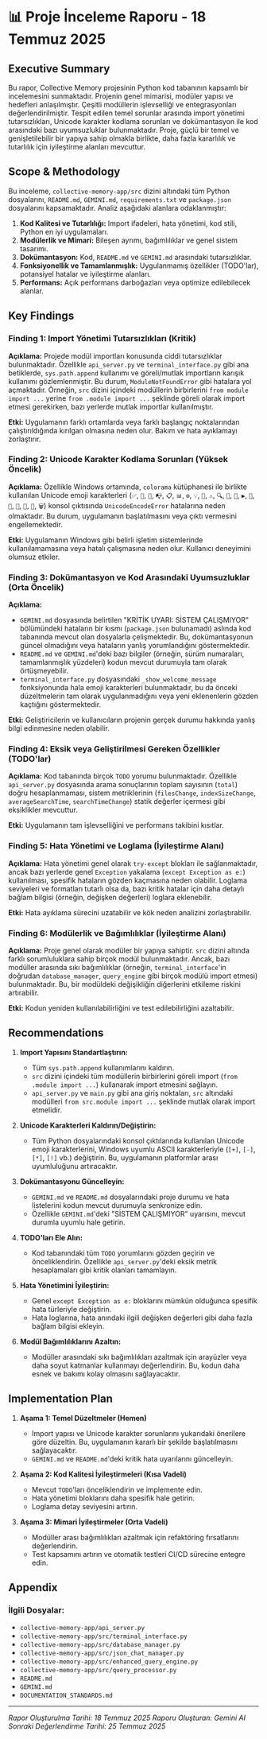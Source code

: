 # 📊 Proje İnceleme Raporu - 18 Temmuz 2025

## Executive Summary

Bu rapor, Collective Memory projesinin Python kod tabanının kapsamlı bir incelemesini sunmaktadır. Projenin genel mimarisi, modüler yapısı ve hedefleri anlaşılmıştır. Çeşitli modüllerin işlevselliği ve entegrasyonları değerlendirilmiştir. Tespit edilen temel sorunlar arasında import yönetimi tutarsızlıkları, Unicode karakter kodlama sorunları ve dokümantasyon ile kod arasındaki bazı uyumsuzluklar bulunmaktadır. Proje, güçlü bir temel ve genişletilebilir bir yapıya sahip olmakla birlikte, daha fazla kararlılık ve tutarlılık için iyileştirme alanları mevcuttur.

## Scope & Methodology

Bu inceleme, `collective-memory-app/src` dizini altındaki tüm Python dosyalarını, `README.md`, `GEMINI.md`, `requirements.txt` ve `package.json` dosyalarını kapsamaktadır. Analiz aşağıdaki alanlara odaklanmıştır:

1.  **Kod Kalitesi ve Tutarlılığı:** Import ifadeleri, hata yönetimi, kod stili, Python en iyi uygulamaları.
2.  **Modülerlik ve Mimari:** Bileşen ayrımı, bağımlılıklar ve genel sistem tasarımı.
3.  **Dokümantasyon:** Kod, `README.md` ve `GEMINI.md` arasındaki tutarsızlıklar.
4.  **Fonksiyonellik ve Tamamlanmışlık:** Uygulanmamış özellikler (TODO'lar), potansiyel hatalar ve iyileştirme alanları.
5.  **Performans:** Açık performans darboğazları veya optimize edilebilecek alanlar.

## Key Findings

### Finding 1: Import Yönetimi Tutarsızlıkları (Kritik)

**Açıklama:** Projede modül importları konusunda ciddi tutarsızlıklar bulunmaktadır. Özellikle `api_server.py` ve `terminal_interface.py` gibi ana betiklerde, `sys.path.append` kullanımı ve göreli/mutlak importların karışık kullanımı gözlemlenmiştir. Bu durum, `ModuleNotFoundError` gibi hatalara yol açmaktadır. Örneğin, `src` dizini içindeki modüllerin birbirlerini `from module import ...` yerine `from .module import ...` şeklinde göreli olarak import etmesi gerekirken, bazı yerlerde mutlak importlar kullanılmıştır.

**Etki:** Uygulamanın farklı ortamlarda veya farklı başlangıç noktalarından çalıştırıldığında kırılgan olmasına neden olur. Bakım ve hata ayıklamayı zorlaştırır.

### Finding 2: Unicode Karakter Kodlama Sorunları (Yüksek Öncelik)

**Açıklama:** Özellikle Windows ortamında, `colorama` kütüphanesi ile birlikte kullanılan Unicode emoji karakterleri (`✅`, `📁`, `🤖`, `📭`, `📋`, `📊`, `⚙️`, `💡`, `🚀`, `⚠️`, `🔍`, `📝`, `🎯`, `▶️`, `🔧`, `💾`, `🔄`, `🛑`, `👋`, `🗑️`) konsol çıktısında `UnicodeEncodeError` hatalarına neden olmaktadır. Bu durum, uygulamanın başlatılmasını veya çıktı vermesini engellemektedir.

**Etki:** Uygulamanın Windows gibi belirli işletim sistemlerinde kullanılamamasına veya hatalı çalışmasına neden olur. Kullanıcı deneyimini olumsuz etkiler.

### Finding 3: Dokümantasyon ve Kod Arasındaki Uyumsuzluklar (Orta Öncelik)

**Açıklama:**
- `GEMINI.md` dosyasında belirtilen "KRİTİK UYARI: SİSTEM ÇALIŞMIYOR" bölümündeki hataların bir kısmı (`package.json` bulunamadı) aslında kod tabanında mevcut olan dosyalarla çelişmektedir. Bu, dokümantasyonun güncel olmadığını veya hataların yanlış yorumlandığını göstermektedir.
- `README.md` ve `GEMINI.md`'deki bazı bilgiler (örneğin, sürüm numaraları, tamamlanmışlık yüzdeleri) kodun mevcut durumuyla tam olarak örtüşmeyebilir.
- `terminal_interface.py` dosyasındaki `_show_welcome_message` fonksiyonunda hala emoji karakterleri bulunmaktadır, bu da önceki düzeltmelerin tam olarak uygulanmadığını veya yeni eklenenlerin gözden kaçtığını göstermektedir.

**Etki:** Geliştiricilerin ve kullanıcıların projenin gerçek durumu hakkında yanlış bilgi edinmesine neden olabilir.

### Finding 4: Eksik veya Geliştirilmesi Gereken Özellikler (TODO'lar)

**Açıklama:** Kod tabanında birçok `TODO` yorumu bulunmaktadır. Özellikle `api_server.py` dosyasında arama sonuçlarının toplam sayısının (`total`) doğru hesaplanmaması, sistem metriklerinin (`filesChange`, `indexSizeChange`, `averageSearchTime`, `searchTimeChange`) statik değerler içermesi gibi eksiklikler mevcuttur.

**Etki:** Uygulamanın tam işlevselliğini ve performans takibini kısıtlar.

### Finding 5: Hata Yönetimi ve Loglama (İyileştirme Alanı)

**Açıklama:** Hata yönetimi genel olarak `try-except` blokları ile sağlanmaktadır, ancak bazı yerlerde genel `Exception` yakalama (`except Exception as e:`) kullanılması, spesifik hataların gözden kaçmasına neden olabilir. Loglama seviyeleri ve formatları tutarlı olsa da, bazı kritik hatalar için daha detaylı bağlam bilgisi (örneğin, değişken değerleri) loglara eklenebilir.

**Etki:** Hata ayıklama sürecini uzatabilir ve kök neden analizini zorlaştırabilir.

### Finding 6: Modülerlik ve Bağımlılıklar (İyileştirme Alanı)

**Açıklama:** Proje genel olarak modüler bir yapıya sahiptir. `src` dizini altında farklı sorumluluklara sahip birçok modül bulunmaktadır. Ancak, bazı modüller arasında sıkı bağımlılıklar (örneğin, `terminal_interface`'in doğrudan `database_manager`, `query_engine` gibi birçok modülü import etmesi) bulunmaktadır. Bu, bir modüldeki değişikliğin diğerlerini etkileme riskini artırabilir.

**Etki:** Kodun yeniden kullanılabilirliğini ve test edilebilirliğini azaltabilir.

## Recommendations

1.  **Import Yapısını Standartlaştırın:**
    *   Tüm `sys.path.append` kullanımlarını kaldırın.
    *   `src` dizini içindeki tüm modüllerin birbirlerini göreli import (`from .module import ...`) kullanarak import etmesini sağlayın.
    *   `api_server.py` ve `main.py` gibi ana giriş noktaları, `src` altındaki modülleri `from src.module import ...` şeklinde mutlak olarak import etmelidir.

2.  **Unicode Karakterleri Kaldırın/Değiştirin:**
    *   Tüm Python dosyalarındaki konsol çıktılarında kullanılan Unicode emoji karakterlerini, Windows uyumlu ASCII karakterleriyle (`[+]`, `[-]`, `[*]`, `[!]` vb.) değiştirin. Bu, uygulamanın platformlar arası uyumluluğunu artıracaktır.

3.  **Dokümantasyonu Güncelleyin:**
    *   `GEMINI.md` ve `README.md` dosyalarındaki proje durumu ve hata listelerini kodun mevcut durumuyla senkronize edin.
    *   Özellikle `GEMINI.md`'deki "SİSTEM ÇALIŞMIYOR" uyarısını, mevcut durumla uyumlu hale getirin.

4.  **TODO'ları Ele Alın:**
    *   Kod tabanındaki tüm `TODO` yorumlarını gözden geçirin ve önceliklendirin. Özellikle `api_server.py`'deki eksik metrik hesaplamaları gibi kritik olanları tamamlayın.

5.  **Hata Yönetimini İyileştirin:**
    *   Genel `except Exception as e:` bloklarını mümkün olduğunca spesifik hata türleriyle değiştirin.
    *   Hata loglarına, hata anındaki ilgili değişken değerleri gibi daha fazla bağlam bilgisi ekleyin.

6.  **Modül Bağımlılıklarını Azaltın:**
    *   Modüller arasındaki sıkı bağımlılıkları azaltmak için arayüzler veya daha soyut katmanlar kullanmayı değerlendirin. Bu, kodun daha esnek ve bakımı kolay olmasını sağlayacaktır.

## Implementation Plan

1.  **Aşama 1: Temel Düzeltmeler (Hemen)**
    *   Import yapısı ve Unicode karakter sorunlarını yukarıdaki önerilere göre düzeltin. Bu, uygulamanın kararlı bir şekilde başlatılmasını sağlayacaktır.
    *   `GEMINI.md` ve `README.md`'deki kritik hata uyarılarını güncelleyin.

2.  **Aşama 2: Kod Kalitesi İyileştirmeleri (Kısa Vadeli)**
    *   Mevcut `TODO`'ları önceliklendirin ve implemente edin.
    *   Hata yönetimi bloklarını daha spesifik hale getirin.
    *   Loglama detay seviyesini artırın.

3.  **Aşama 3: Mimari İyileştirmeler (Orta Vadeli)**
    *   Modüller arası bağımlılıkları azaltmak için refaktöring fırsatlarını değerlendirin.
    *   Test kapsamını artırın ve otomatik testleri CI/CD sürecine entegre edin.

## Appendix

### İlgili Dosyalar:
-   `collective-memory-app/api_server.py`
-   `collective-memory-app/src/terminal_interface.py`
-   `collective-memory-app/src/database_manager.py`
-   `collective-memory-app/src/json_chat_manager.py`
-   `collective-memory-app/src/enhanced_query_engine.py`
-   `collective-memory-app/src/query_processor.py`
-   `README.md`
-   `GEMINI.md`
-   `DOCUMENTATION_STANDARDS.md`

---

*Rapor Oluşturulma Tarihi: 18 Temmuz 2025*
*Raporu Oluşturan: Gemini AI*
*Sonraki Değerlendirme Tarihi: 25 Temmuz 2025*
